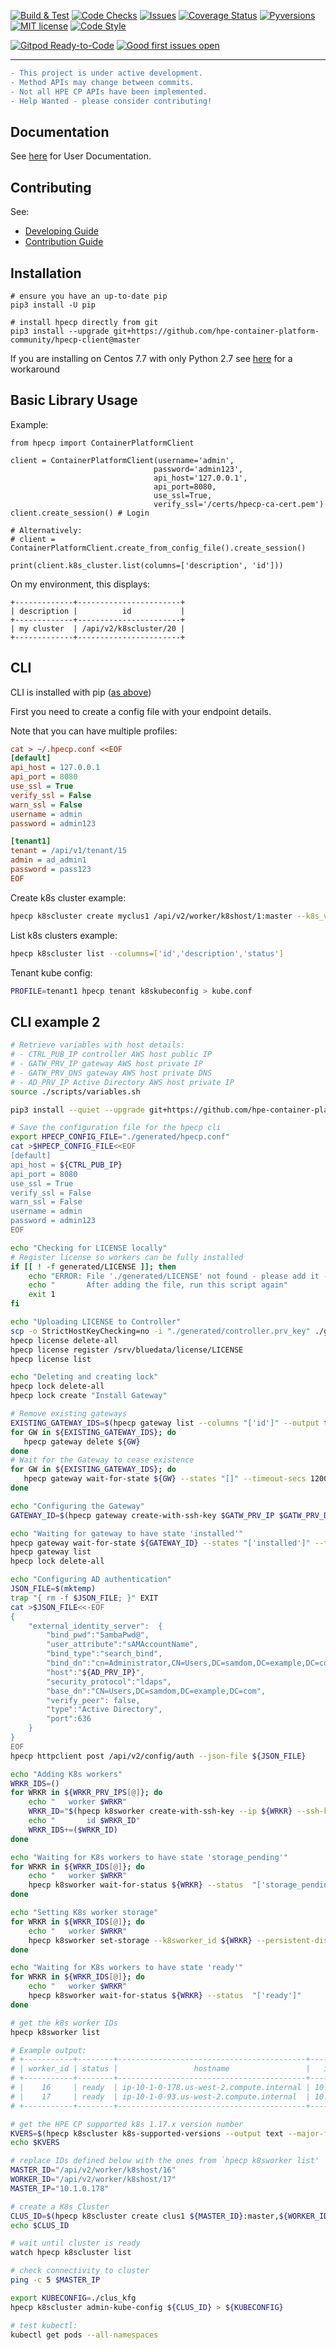 [![Build & Test](https://github.com/hpe-container-platform-community/hpecp-python-library/workflows/Build%20&%20Test/badge.svg?branch=master&event=push)](https://github.com/hpe-container-platform-community/hpecp-python-library/actions?query=workflow%3A%22Build+%26+Test%22+branch%3Amaster)
[![Code Checks](https://github.com/hpe-container-platform-community/hpecp-python-library/workflows/Code%20Checks/badge.svg?branch=master&event=push)](https://github.com/hpe-container-platform-community/hpecp-python-library/actions?query=workflow%3A%22Code+Checks%22+branch%3Amaster)
[![Issues](https://img.shields.io/github/issues/hpe-container-platform-community/hpecp-python-library/bug.svg)](https://github.com/hpe-container-platform-community/hpecp-python-library/issues?q=is%3Aissue+is%3Aopen+label%3A"bug")
[![Coverage Status](https://coveralls.io/repos/github/hpe-container-platform-community/hpecp-python-library/badge.png?branch=master)](https://coveralls.io/github/hpe-container-platform-community/hpecp-python-library?branch=master)
[![Pyversions](https://img.shields.io/badge/Pyversions-2.7,%203.5,%203.6,%203.7,%203.8,%203.9-green.svg)](https://github.com/hpe-container-platform-community/hpecp-python-library/blob/master/tox.ini#L7)
[![MIT license](http://img.shields.io/badge/license-MIT-brightgreen.svg)](http://opensource.org/licenses/MIT)
[![Code Style](https://img.shields.io/badge/code%20style-black-000000.svg)](https://github.com/psf/black)

[![Gitpod Ready-to-Code](https://img.shields.io/badge/Gitpod-ready--to--code-blue?logo=gitpod)](https://gitpod.io/#https://github.com/hpe-container-platform-community/hpecp-python-library)
[![Good first issues open](https://img.shields.io/github/issues/hpe-container-platform-community/hpecp-python-library/good%20first%20issue.svg?label=good%20first%20issue)](https://github.com/hpe-container-platform-community/hpecp-python-library/issues?q=is%3Aissue+is%3Aopen+label%3A%22good+first+issue%22)


----

```diff
- This project is under active development.
- Method APIs may change between commits.
- Not all HPE CP APIs have been implemented.
- Help Wanted - please consider contributing!
```

## Documentation

See [here](https://hpe-container-platform-community.github.io/hpecp-python-library/index.html) for User Documentation.

## Contributing

See:

- [Developing Guide](./DEVELOPING.md)
- [Contribution Guide](./CONTRIBUTING.md)

## Installation

```shell
# ensure you have an up-to-date pip
pip3 install -U pip

# install hpecp directly from git
pip3 install --upgrade git+https://github.com/hpe-container-platform-community/hpecp-client@master
```

If you are installing on Centos 7.7 with only Python 2.7 see [here](./docs/README-INSTALL-HPECP-HOSTS.md) for a workaround

## Basic Library Usage

Example:

```py3
from hpecp import ContainerPlatformClient

client = ContainerPlatformClient(username='admin',
                                password='admin123',
                                api_host='127.0.0.1',
                                api_port=8080,
                                use_ssl=True,
                                verify_ssl='/certs/hpecp-ca-cert.pem')
client.create_session() # Login

# Alternatively:
# client = ContainerPlatformClient.create_from_config_file().create_session()

print(client.k8s_cluster.list(columns=['description', 'id']))
```

On my environment, this displays:
```
+-------------+-----------------------+
| description |          id           |
+-------------+-----------------------+
| my cluster  | /api/v2/k8scluster/20 |
+-------------+-----------------------+
```


## CLI

CLI is installed with pip ([as above](#installation))

First you need to create a config file with your endpoint details.

Note that you can have multiple profiles:

```ini
cat > ~/.hpecp.conf <<EOF
[default]
api_host = 127.0.0.1
api_port = 8080
use_ssl = True
verify_ssl = False
warn_ssl = False
username = admin
password = admin123

[tenant1]
tenant = /api/v1/tenant/15
admin = ad_admin1
password = pass123
EOF
```

Create k8s cluster example:
```sh
hpecp k8scluster create myclus1 /api/v2/worker/k8shost/1:master --k8s_version=1.17.0
```

List k8s clusters example:
```sh
hpecp k8scluster list --columns=['id','description','status']
```

Tenant kube config:
```sh
PROFILE=tenant1 hpecp tenant k8skubeconfig > kube.conf
```

## CLI example 2

```sh
# Retrieve variables with host details:
# - CTRL_PUB_IP controller AWS host public IP
# - GATW_PRV_IP gateway AWS host private IP
# - GATW_PRV_DNS gateway AWS host private DNS
# - AD_PRV_IP Active Directory AWS host private IP
source ./scripts/variables.sh

pip3 install --quiet --upgrade git+https://github.com/hpe-container-platform-community/hpecp-client@master

# Save the configuration file for the hpecp cli
export HPECP_CONFIG_FILE="./generated/hpecp.conf"
cat >$HPECP_CONFIG_FILE<<EOF
[default]
api_host = ${CTRL_PUB_IP}
api_port = 8080
use_ssl = True
verify_ssl = False
warn_ssl = False
username = admin
password = admin123
EOF

echo "Checking for LICENSE locally"
# Register license so workers can be fully installed
if [[ ! -f generated/LICENSE ]]; then
    echo "ERROR: File './generated/LICENSE' not found - please add it - platform ID: $(hpecp license platform-id)"
    echo "       After adding the file, run this script again"
    exit 1
fi

echo "Uploading LICENSE to Controller"
scp -o StrictHostKeyChecking=no -i "./generated/controller.prv_key" ./generated/LICENSE centos@${CTRL_PUB_IP}:/srv/bluedata/license/LICENSE
hpecp license delete-all
hpecp license register /srv/bluedata/license/LICENSE
hpecp license list

echo "Deleting and creating lock"
hpecp lock delete-all
hpecp lock create "Install Gateway"

# Remove existing gateways
EXISTING_GATEWAY_IDS=$(hpecp gateway list --columns "['id']" --output text)
for GW in ${EXISTING_GATEWAY_IDS}; do
   hpecp gateway delete ${GW}
done
# Wait for the Gateway to cease existence
for GW in ${EXISTING_GATEWAY_IDS}; do
   hpecp gateway wait-for-state ${GW} --states "[]" --timeout-secs 1200
done

echo "Configuring the Gateway"
GATEWAY_ID=$(hpecp gateway create-with-ssh-key $GATW_PRV_IP $GATW_PRV_DNS --ssh-key-file generated/controller.prv_key)

echo "Waiting for gateway to have state 'installed'"
hpecp gateway wait-for-state ${GATEWAY_ID} --states "['installed']" --timeout-secs 1200
hpecp gateway list
hpecp lock delete-all

echo "Configuring AD authentication"
JSON_FILE=$(mktemp)
trap "{ rm -f $JSON_FILE; }" EXIT
cat >$JSON_FILE<<-EOF
{
    "external_identity_server":  {
        "bind_pwd":"5ambaPwd@",
        "user_attribute":"sAMAccountName",
        "bind_type":"search_bind",
        "bind_dn":"cn=Administrator,CN=Users,DC=samdom,DC=example,DC=com",
        "host":"${AD_PRV_IP}",
        "security_protocol":"ldaps",
        "base_dn":"CN=Users,DC=samdom,DC=example,DC=com",
        "verify_peer": false,
        "type":"Active Directory",
        "port":636
    }
}
EOF
hpecp httpclient post /api/v2/config/auth --json-file ${JSON_FILE}

echo "Adding K8s workers"
WRKR_IDS=()
for WRKR in ${WRKR_PRV_IPS[@]}; do
    echo "   worker $WRKR"
    WRKR_ID="$(hpecp k8sworker create-with-ssh-key --ip ${WRKR} --ssh-key-file ./generated/controller.prv_key)"
    echo "       id $WRKR_ID"
    WRKR_IDS+=($WRKR_ID)
done

echo "Waiting for K8s workers to have state 'storage_pending'"
for WRKR in ${WRKR_IDS[@]}; do
    echo "   worker $WRKR"
    hpecp k8sworker wait-for-status ${WRKR} --status  "['storage_pending']"
done

echo "Setting K8s worker storage"
for WRKR in ${WRKR_IDS[@]}; do
    echo "   worker $WRKR"
    hpecp k8sworker set-storage --k8sworker_id ${WRKR} --persistent-disks=/dev/nvme1n1 --ephemeral-disks=/dev/nvme2n1
done

echo "Waiting for K8s workers to have state 'ready'"
for WRKR in ${WRKR_IDS[@]}; do
    echo "   worker $WRKR"
    hpecp k8sworker wait-for-status ${WRKR} --status  "['ready']"
done

# get the k8s worker IDs
hpecp k8sworker list

# Example output:
# +-----------+--------+------------------------------------------+------------+---------------------------+
# | worker_id | status |                 hostname                 |   ipaddr   |           href            |
# +-----------+--------+------------------------------------------+------------+---------------------------+
# |    16     | ready  | ip-10-1-0-178.us-west-2.compute.internal | 10.1.0.178 | /api/v2/worker/k8shost/16 |
# |    17     | ready  | ip-10-1-0-93.us-west-2.compute.internal  | 10.1.0.93  | /api/v2/worker/k8shost/17 |
# +-----------+--------+------------------------------------------+------------+---------------------------+

# get the HPE CP supported k8s 1.17.x version number
KVERS=$(hpecp k8scluster k8s-supported-versions --output text --major-filter 1 --minor-filter 17)
echo $KVERS

# replace IDs defined below with the ones from `hpecp k8sworker list'
MASTER_ID="/api/v2/worker/k8shost/16"
WORKER_ID="/api/v2/worker/k8shost/17"
MASTER_IP="10.1.0.178"

# create a K8s Cluster
CLUS_ID=$(hpecp k8scluster create clus1 ${MASTER_ID}:master,${WORKER_ID}:worker --k8s-version $KVERS)
echo $CLUS_ID

# wait until cluster is ready
watch hpecp k8scluster list

# check connectivity to cluster
ping -c 5 $MASTER_IP

export KUBECONFIG=./clus_kfg
hpecp k8scluster admin-kube-config ${CLUS_ID} > ${KUBECONFIG}

# test kubectl:
kubectl get pods --all-namespaces
```



